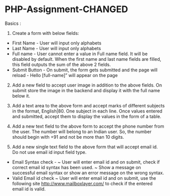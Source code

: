 # PHP-Assignment-CHANGED

Basics :

1. Create a form with below fields:

* First Name - User will input only alphabets
* Last Name - User will input only alphabets
* Full name -  User cannot enter a value in Full name field. It will be disabled by default. When the first name and last name fields are filled, this field outputs the sum of the above 2 fields.
* Submit Button - On submit, the form gets submitted and the page will reload - Hello [full-name]” will appear on the page

2. Add a new field to accept user image in addition to the above fields. On submit store the image in the backend and display it with the full name below it.

3. Add a text area to the above form and accept marks of different subjects in the format, English|80. One subject in each line. Once values entered and submitted, accept them to display the values in the form of a table.

4. Add a new text field to the above form to accept the phone number from the user. The number will belong to an Indian user. So, the number should begin with +91 and not be more than 10 digits.

5. Add a new single text field to the above form that will accept email id. Do not use email id input field type.

* Email Syntax check -
  ~ User will enter email id and on submit, check if correct email id syntax has been used.
  ~ Show a message on successful email syntax or show an error message on the wrong syntax.
* Valid Email id check
  ~ User will enter email id and on submit, use the following site http://www.mailboxlayer.com/ to check if the entered email id is valid.
